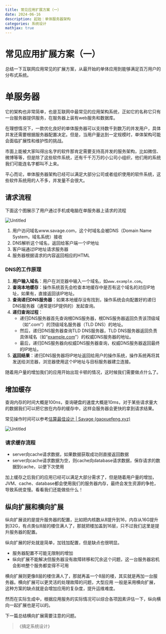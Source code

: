 ```yaml
---
title: 常见应用扩展方案（一）
date: 2024-06-16
description: 起始：单体服务器架构
categories: 系统设计
mathjax: true
---
```

# 常见应用扩展方案（一）

总结一下互联网应用常见的扩展方案，从最开始的单体应用到能够满足百万用户的分布式系统。

# 单服务器

它的架构也非常简单，也是互联网中最常见的应用架构系统，正如它的名称它只有一台服务器提供服务，在服务器上装有web服务和数据库。

在理想情况下，一款优化良好的单体服务器可以支持数千到数万的并发用户，具体并发还需要根据服务器配置决定。但是，当用户量达到一定规模时，单体架构可能会面临扩展性和维护性的挑战。

市面上能被大家叫得出名字的软件那肯定需要支持高并发的服务架构，比如微信、微博等等，但是除了这些软件系统，还有千千万万的小公司小组织，他们用的系统我们可能连名字都叫不上来。

平心而论，单体服务器架构已经可以满足大部分公司或者组织使用的软件系统，这些软件系统用的人不多，并发量不会很大。

## 请求流程

下面这个图展示了用户通过手机或电脑在单服务器上请求的流程

![Untitled](/pic/%E5%B8%B8%E8%A7%81%E5%BA%94%E7%94%A8%E6%89%A9%E5%B1%95%E6%96%B9%E6%A1%88%EF%BC%88%E4%B8%80%EF%BC%89%20c113ffe49015483b9dc77f0d9250f6fd/Untitled.png)

1. 用户访问域名www.savage.com，这个时域名会被DNS（Domain Name System，域名系统）接收
2. DNS解析这个域名，返回给客户端一个IP地址
3. 客户端通过IP地址请求服务器
4. 服务器根据请求的内容返回相应的HTML

### DNS的工作原理

1. **用户输入域名**：用户在浏览器中输入一个域名，如`www.example.com`。
2. **查询本地缓存**：操作系统首先会检查本地缓存中是否有这个域名的对应IP地址，如果有，直接返回该IP地址。
3. **查询递归DNS服务器**：如果本地缓存没有找到，操作系统会向配置好的递归DNS服务器（通常是ISP提供的）发起查询。
4. **递归查询过程**：
    - 递归DNS服务器首先查询根DNS服务器，根DNS服务器返回负责该顶级域（如“.com”）的顶级域名服务器（TLD DNS）的地址。
    - 然后，递归DNS服务器查询TLD DNS服务器，TLD DNS服务器返回负责具体域名（如“[example.com](http://example.com/)”）的权威DNS服务器的地址。
    - 最后，递归DNS服务器向权威DNS服务器查询，权威DNS服务器返回最终的IP地址。
5. **返回结果**：递归DNS服务器将IP地址返回给用户的操作系统，操作系统再将其发送给浏览器，浏览器使用这个IP地址与目标服务器建立连接。

随着用户量的增加我们的应用开始出现卡顿的情况，这时候我们需要做点什么了。

## 增加缓存

查询内存的时间大概是100ns，查询硬盘的速度大概是10ms，对于某些请求量大的数据我们可以把它放在内存的缓存中，这样会服务器会更快的拿到请求结果。

常见操作时间可以参考[估算最佳设计 | Savage (gaoxuefeng.xyz)](https://www.gaoxuefeng.xyz/2024/06/16/%E4%BC%B0%E7%AE%97%E6%9C%80%E4%BD%B3%E8%AE%BE%E8%AE%A1%20c61b650fd719444893ba110836bb92a6/)

![Untitled](/pic/%E5%B8%B8%E8%A7%81%E5%BA%94%E7%94%A8%E6%89%A9%E5%B1%95%E6%96%B9%E6%A1%88%EF%BC%88%E4%B8%80%EF%BC%89%20c113ffe49015483b9dc77f0d9250f6fd/Untitled%201.png)

### 请求缓存流程

- server向cache请求数据，如果数据获取成功则直接返回数据
- server向cache请求数据为空，则cache向database请求数据，保存请求的数据到cache，以便下次使用

加上缓存之后我们的应用已经可以满足大部分需求了，但是随着用户量的增加，JVM、cache、database都会使用我们的服务器内存，最终会发生资源的争抢，导致系统变慢。看看我们还能做些什么！

## 纵向扩展和横向扩展

纵向扩展说的是提升服务器的配置，比如把内核数从8提升到16，内存从16G提升到32G，有点类似8层的楼住满人了，那就把楼加盖到16层，只不过我们这里是提升服务器的配置。

纵向扩展的好处就是简单，加钱加配置，但是缺点也很明显。

- 服务器配置不可能无限制的增加
- 纵向扩展不能解决但服务器没有故障转移和冗余这个问题，这一台服务器宕机会影响整个服务都变得不可用

横向扩展则更像8层的楼住满人了，那就再盖一个8层的楼，其实就是再加一台服务器。横向扩展可以更灵活的处理故障的问题，大型应用 一般是采用横向扩展，这种方案的缺点就是会增加应用的复杂度，提升运维难度。

然而在实际生成中，根据应用服务的实际情况可以综合各项因素评估一下，纵向横向一起扩展也是可以的。

下一篇总结横向扩展需要注意的问题。

> 《搞定系统设计》
>